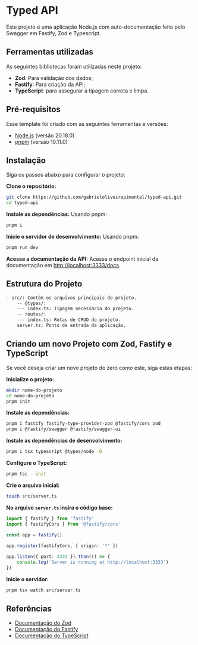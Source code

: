 # Typed API
Este projeto é uma aplicação Node.js com auto-documentação feita pelo Swagger em Fastify, Zod e Typescript.

## Ferramentas utilizadas
As seguintes bibliotecas foram utilizadas neste projeto:
- **Zod**: Para validação dos dados;
- **Fastify**: Para criação da API;
- **TypeScript**: para assegurar a tipagem correta e limpa.

## Pré-requisitos
Esse template foi criado com as seguintes ferramentas e versões:
- [Node.js](https://nodejs.org/) (versão 20.18.0)
- [pnpm](https://pnpm.io/pt/) (versão 10.11.0)

## Instalação
Siga os passos abaixo para configurar o projeto:

**Clone o repositório:**

```bash    
git clone https://github.com/gabrieloliveirapimentel/typed-api.git
cd typed-api
```

**Instale as dependências:**
Usando pnpm:
```bash
pnpm i
```

**Inicie o servidor de desenvolvimento:**
Usando pnpm:
```bash
pnpm run dev
```

**Acesse a documentação da API:**
Acesse o endpoint inicial da documentação em [http://localhost:3333/docs](http://localhost:3333/docs).

## Estrutura do Projeto
```bash
- src/: Contém os arquivos principais do projeto.
    -- @types/: 
    --- index.ts: Tipagem necessária do projeto.
    -- routes/: 
    --- index.ts: Rotas de CRUD do projeto.
    server.ts: Ponto de entrada da aplicação.
```

## Criando um novo Projeto com Zod, Fastify e TypeScript
Se você deseja criar um novo projeto do zero como este, siga estas etapas:

**Inicialize o projeto:**
```bash
mkdir nome-do-projeto
cd nome-do-projeto
pnpm init
```

**Instale as dependências:**
```bash
pnpm i fastify fastify-type-provider-zod @fastify/cors zod 
pnpm i @fastify/swagger @fastify/swagger-ui
```

**Instale as dependências de desenvolvimento:**
```bash
pnpm i tsx typescript @types/node -D
```

**Configure o TypeScript:**
```bash
pnpm tsc --init
```

**Crie o arquivo inicial:**
```bash
touch src/server.ts
```

**No arquivo ``server.ts`` insira o código base:**
```typescript
import { fastify } from 'fastify'
import { fastifyCors } from '@fastify/cors'
 
const app = fastify()

app.register(fastifyCors, { origin: '*' })

app.listen({ port: 3333 }).then(() => {
    console.log('Server is running at http://localhost:3333')
})
```

**Inicie o servidor:**
```bash
pnpm tsx watch src/server.ts
```

## Referências
- [Documentação do Zod](https://zod.dev/)
- [Documentação do Fastify](https://www.fastify.io/)
- [Documentação do TypeScript](https://www.typescriptlang.org/)  